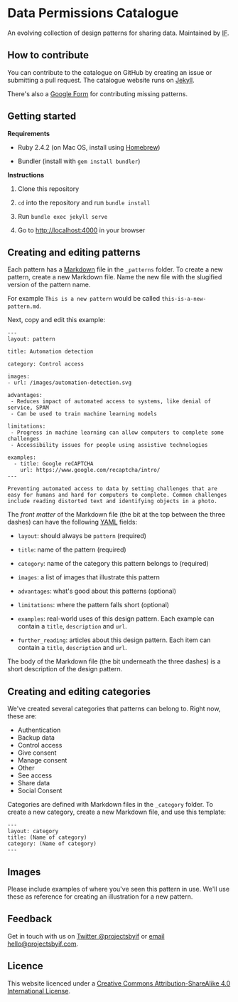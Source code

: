 # Data Permissions ​Catalogue

An evolving collection of design patterns for sharing data. Maintained by [IF](https://projectsbyif.com/).

## How to contribute

You can contribute to the catalogue on GitHub by creating an issue or submitting a pull request. The catalogue website runs on [Jekyll](https://jekyllrb.com/).

There's also a [Google Form](https://docs.google.com/forms/d/e/1FAIpQLScFapR7V1TQ45IA7wW0heNGR-OtT-sICkmje31OUeSsAM1NRQ/viewform?usp=sf_link) for contributing missing patterns.

## Getting started

**Requirements**

* Ruby 2.4.2 (on Mac OS, install using [Homebrew](https://brew.sh))

* Bundler (install with `gem install bundler`)

**Instructions**

1. Clone this repository

2. `cd` into the repository and run `bundle install`

3. Run `bundle exec jekyll serve`

4. Go to [http://localhost:4000](http://localhost:4000) in your browser

## Creating and editing patterns

Each pattern has a [Markdown](https://daringfireball.net/projects/markdown/syntax) file in the `_patterns` folder. To create a new pattern, create a new Markdown file. Name the new file with the slugified version of the pattern name.

For example `This is a new pattern` would be called `this-is-a-new-pattern.md`.

Next, copy and edit this example:

```
---
layout: pattern

title: Automation detection

category: Control access

images:
- url: /images/automation-detection.svg

advantages:
 - Reduces impact of automated access to systems, like denial of service, SPAM
 - Can be used to train machine learning models

limitations:
 - Progress in machine learning can allow computers to complete some challenges
 - Accessibility issues for people using assistive technologies

examples:
  - title: Google reCAPTCHA
    url: https://www.google.com/recaptcha/intro/
---

Preventing automated access to data by setting challenges that are easy for humans and hard for computers to complete. Common challenges include reading distorted text and identifying objects in a photo.

```

The *front matter* of the Markdown file (the bit at the top between the three dashes) can have the following [YAML](https://en.wikipedia.org/wiki/YAML) fields:

* `layout`: should always be `pattern` (required)

* `title`: name of the pattern (required)

* `category`: name of the category this pattern belongs to (required)

* `images`: a list of images that illustrate this pattern

* `advantages`: what's good about this patterns (optional)

* `limitations`: where the pattern falls short (optional)

* `examples`: real-world uses of this design pattern. Each example can contain a `title`, `description` and `url`.

* `further_reading`: articles about this design pattern. Each item can contain a `title`, `description` and `url`.

The body of the Markdown file (the bit underneath the three dashes) is a short description of the design pattern.

## Creating and editing categories

We've created several categories that patterns can belong to. Right now, these are:

* Authentication
* Backup data
* Control access
* Give consent
* Manage consent
* Other
* See access
* Share data
* Social Consent

Categories are defined with Markdown files in the `_category` folder. To create a new category, create a new Markdown file, and use this template:

```
---
layout: category
title: (Name of category)
category: (Name of category)
---
```

## Images

Please include examples of where you've seen this pattern in use. We'll use these as reference for creating an illustration for a new pattern.

## Feedback

Get in touch with us on [Twitter @projectsbyif](https://twitter.com/projectsbyif) or [email hello@projectsbyif.com](mailto:hello@projectsbyif.com).

## Licence

This website licenced under a [Creative Commons Attribution-ShareAlike 4.0 International License](https://creativecommons.org/licenses/by-sa/4.0/).
